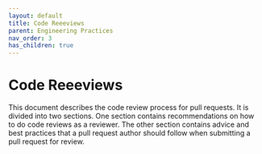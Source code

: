 ```yaml
---
layout: default
title: Code Reeeviews
parent: Engineering Practices
nav_order: 3
has_children: true
---
```


# Code Reeeviews

This document describes the code review process for pull requests. It is divided into two sections. One section contains 
recommendations on how to do code reviews as a reviewer. The other section contains advice and best practices that a pull 
request author should follow when submitting a pull request for review. 

